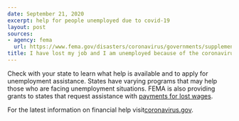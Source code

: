 ```yaml
---
date: September 21, 2020
excerpt: help for people unemployed due to covid-19
layout: post
sources:
- agency: fema
  url: https://www.fema.gov/disasters/coronavirus/governments/supplemental-payments-lost-wages-guidelines
title: I have lost my job and I am unemployed because of the coronavirus. How can I get help?
---
```


Check with your state to learn what help is available and to apply for unemployment assistance. States have varying programs that may help those who are facing unemployment situations. FEMA is also providing grants to states that request assistance with [payments for lost wages](https://www.fema.gov/disasters/coronavirus/governments/supplemental-payments-lost-wages-guidelines).

For the latest information on financial help visit[coronavirus.gov](https://www.coronavirus.gov/).